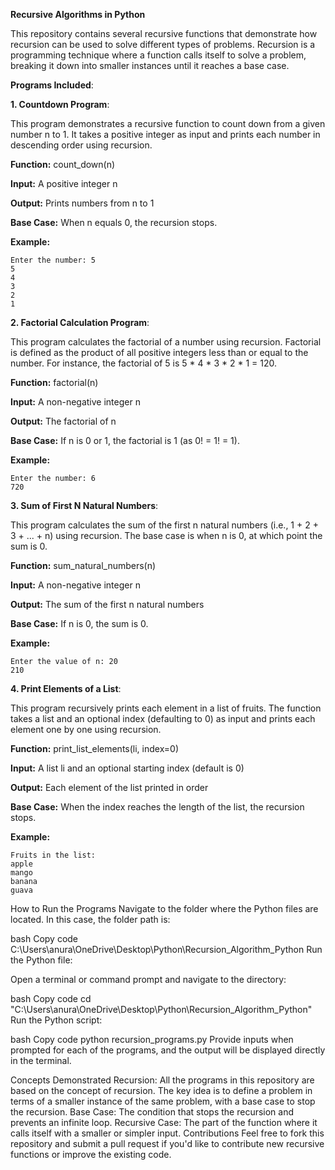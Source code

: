 **Recursive Algorithms in Python**

This repository contains several recursive functions that demonstrate how recursion can be used to solve different types of problems. Recursion is a programming technique where a function calls itself to solve a problem, breaking it down into smaller instances until it reaches a base case.

**Programs Included**:

**1. Countdown Program**:
   
This program demonstrates a recursive function to count down from a given number n to 1. It takes a positive integer as input and prints each number in descending order using recursion.

**Function:** count_down(n)

**Input:** A positive integer n

**Output:** Prints numbers from n to 1

**Base Case:** When n equals 0, the recursion stops.

**Example:**

    Enter the number: 5
    5
    4
    3
    2
    1


**2. Factorial Calculation Program**:

This program calculates the factorial of a number using recursion. Factorial is defined as the product of all positive integers less than or equal to the number. For instance, the factorial of 5 is 5 * 4 * 3 * 2 * 1 = 120.

**Function:** factorial(n)

**Input:** A non-negative integer n

**Output:** The factorial of n

**Base Case:** If n is 0 or 1, the factorial is 1 (as 0! = 1! = 1).

**Example:**

    Enter the number: 6
    720


**3. Sum of First N Natural Numbers**:

This program calculates the sum of the first n natural numbers (i.e., 1 + 2 + 3 + ... + n) using recursion. The base case is when n is 0, at which point the sum is 0.

**Function:** sum_natural_numbers(n)

**Input:** A non-negative integer n

**Output:** The sum of the first n natural numbers

**Base Case:** If n is 0, the sum is 0.

**Example:**

    Enter the value of n: 20
    210


**4. Print Elements of a List**:

This program recursively prints each element in a list of fruits. The function takes a list and an optional index (defaulting to 0) as input and prints each element one by one using recursion.

**Function:**  print_list_elements(li, index=0)

**Input:**  A list li and an optional starting index (default is 0)

**Output:** Each element of the list printed in order

**Base Case:**  When the index reaches the length of the list, the recursion stops.

**Example:**

    Fruits in the list:
    apple
    mango
    banana
    guava


How to Run the Programs
Navigate to the folder where the Python files are located. In this case, the folder path is:

bash
Copy code
C:\Users\anura\OneDrive\Desktop\Python\Recursion_Algorithm_Python
Run the Python file:

Open a terminal or command prompt and navigate to the directory:

bash
Copy code
cd "C:\Users\anura\OneDrive\Desktop\Python\Recursion_Algorithm_Python"
Run the Python script:

bash
Copy code
python recursion_programs.py
Provide inputs when prompted for each of the programs, and the output will be displayed directly in the terminal.

Concepts Demonstrated
Recursion: All the programs in this repository are based on the concept of recursion. The key idea is to define a problem in terms of a smaller instance of the same problem, with a base case to stop the recursion.
Base Case: The condition that stops the recursion and prevents an infinite loop.
Recursive Case: The part of the function where it calls itself with a smaller or simpler input.
Contributions
Feel free to fork this repository and submit a pull request if you'd like to contribute new recursive functions or improve the existing code.
